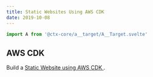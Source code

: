 ```yaml
---
title: Static Websites Using AWS CDK
date: 2019-10-08
---
```


```js exec frontmatter
import A from '@ctx-core/a__target/A__Target.svelte'
```

## AWS CDK

Build a 
<A href="/posts/static-websites-using-aws-cdk">
    Static Website using AWS CDK
</A>.
